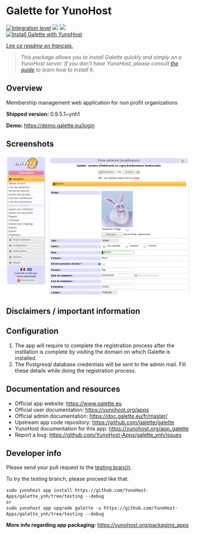 <!--
N.B.: This README was automatically generated by https://github.com/YunoHost/apps/tree/master/tools/README-generator
It shall NOT be edited by hand.
-->

# Galette for YunoHost

[![Integration level](https://dash.yunohost.org/integration/galette.svg)](https://dash.yunohost.org/appci/app/galette) ![](https://ci-apps.yunohost.org/ci/badges/galette.status.svg) ![](https://ci-apps.yunohost.org/ci/badges/galette.maintain.svg)  
[![Install Galette with YunoHost](https://install-app.yunohost.org/install-with-yunohost.svg)](https://install-app.yunohost.org/?app=galette)

*[Lire ce readme en français.](./README_fr.md)*

> *This package allows you to install Galette quickly and simply on a YunoHost server.
If you don't have YunoHost, please consult [the guide](https://yunohost.org/#/install) to learn how to install it.*

## Overview

Membership management web application for non profit organizations

**Shipped version:** 0.9.5.1~ynh1

**Demo:** https://demo.galette.eu/login

## Screenshots

![](./doc/screenshots/edit_member.png)

## Disclaimers / important information

## Configuration

1. The app will require to complete the registration process after the instllation is complete by visiting the domain on which Galette is installed.
1. The Postgresql database credentials will be sent to the admin mail. Fill these details while doing the registration process.

## Documentation and resources

* Official app website: https://www.galette.eu
* Official user documentation: https://yunohost.org/apps
* Official admin documentation: https://doc.galette.eu/fr/master/
* Upstream app code repository: https://github.com/galette/galette
* YunoHost documentation for this app: https://yunohost.org/app_galette
* Report a bug: https://github.com/YunoHost-Apps/galette_ynh/issues

## Developer info

Please send your pull request to the [testing branch](https://github.com/YunoHost-Apps/galette_ynh/tree/testing).

To try the testing branch, please proceed like that.
```
sudo yunohost app install https://github.com/YunoHost-Apps/galette_ynh/tree/testing --debug
or
sudo yunohost app upgrade galette -u https://github.com/YunoHost-Apps/galette_ynh/tree/testing --debug
```

**More info regarding app packaging:** https://yunohost.org/packaging_apps
